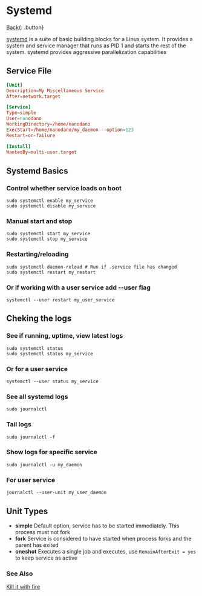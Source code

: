 # Systemd

[Back](../index.md){: .button}

[systemd](https://wiki.archlinux.org/index.php/Systemd) is a suite of basic building blocks for a Linux system. It provides a system and service manager that runs as PID 1 and starts the rest of the system. systemd provides aggressive parallelization capabilities

## Service File

```toml
[Unit]
Description=My Miscellaneous Service
After=network.target

[Service]
Type=simple
User=nanodano
WorkingDirectory=/home/nanodano
ExecStart=/home/nanodano/my_daemon --option=123
Restart=on-failure

[Install]
WantedBy=multi-user.target
```

## Systemd Basics

### Control whether service loads on boot
`sudo systemctl enable my_service`  
`sudo systemctl disable my_service`

### Manual start and stop
`sudo systemctl start my_service`  
`sudo systemctl stop my_service`

### Restarting/reloading
`sudo systemctl daemon-reload # Run if .service file has changed`  
`sudo systemctl restart my_restart`

### Or if working with a user service add --user flag
`systemctl --user restart my_user_service`

## Cheking the logs

### See if running, uptime, view latest logs
`sudo systemctl status`  
`sudo systemctl status my_service`

### Or for a user service
`systemctl --user status my_service`

### See all systemd logs
`sudo journalctl`

### Tail logs
`sudo journalctl -f`

### Show logs for specific service
`sudo journalctl -u my_daemon`

### For user service
`journalctl --user-unit my_user_daemon`

## Unit Types

- **simple** Default option, service has to be started immediately. This process must not fork
- **fork** Service is considered to have started when process forks and the parent has exited
- **oneshot** Executes a single job and executes, use `RemainAfterExit = yes` to keep service as active

### See Also

[Kill it with fire](https://www.busybox.net/kill_it_with_fire.txt)

